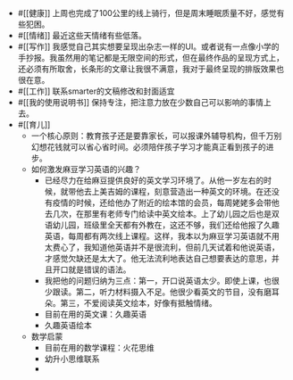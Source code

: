 - #[[健康]] 上周也完成了100公里的线上骑行，但是周末睡眠质量不好，感觉有些犯困。
- #[[情绪]] 最近这些天情绪有些低落。
- #[[写作]] 我感觉自己其实想要呈现出杂志一样的UI。或者说有一点像小学的手抄报。我虽然用的笔记都是无限空间的形式，但在最终作品的呈现方式上，还必须有所取舍，长条形的文章让我很不满意，我对于最终呈现的排版效果也很在意。
- #[[工作]] 联系smarter的文稿修改和封面适宜
- #[[我的使用说明书]] 保持专注，把注意力放在少数自己可以影响的事情上去。
- #[[育儿]] 
    - 一个核心原则：教育孩子还是要靠家长，可以报课外辅导机构，但千万别幻想花钱就可以省心省时间。必须陪伴孩子学习才能真正看到孩子的进步。
    - 如何激发麻豆学习英语的兴趣？
        - 已经尽力在给麻豆提供良好的英文学习环境了。从他一岁左右的时候，就带他去上美吉姆的课程，刻意营造出一种英文的环境。在还没有疫情的时候，还给他办了附近的绘本馆的会员，每周姥姥多会带他去几次，在那里有老师专门给读中英文绘本。上了幼儿园之后也是双语幼儿园，班级里全天都有外教在，这还不够，我们还给他报了久趣英语，每周都有两次线上课程。这样，我本以为麻豆学习英语就不用太费心了，我知道他英语并不是很流利，但前几天试着和他说英语，才感觉欠缺还是太大了。他无法流利地表达自己想要表达的意思，并且开口就是错误的语法。
        - 我把他的问题归纳为三点：第一，开口说英语太少。即使上课，也很少跟读。第二，听力材料摄入不足。他很少看英文的节目，没有磨耳朵。第三，不爱阅读英文绘本，好像有抵触情绪。
        - 目前在用的英文课：久趣英语
        - 久趣英语绘本
    - 数学启蒙
        - 目前在用的数学课程：火花思维
        - 幼升小思维联系
        - 
